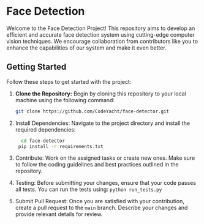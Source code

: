 # Face Detection

Welcome to the Face Detection Project! This repository aims to develop an efficient and accurate face detection system using cutting-edge computer vision techniques. We encourage collaboration from contributors like you to enhance the capabilities of our system and make it even better.

## Getting Started

Follow these steps to get started with the project:

1. **Clone the Repository:** Begin by cloning this repository to your local machine using the following command:
   
   ```bash
   git clone https://github.com/CodeYacht/face-detector.git

2. Install Dependencies: Navigate to the project directory and install the required dependencies:
   ```bash
     cd face-detector
    pip install -r requirements.txt
    ```
3. Contribute: Work on the assigned tasks or create new ones. Make sure to follow the coding guidelines and best practices outlined in the repository.

4. Testing: Before submitting your changes, ensure that your code passes all tests. You can run the tests using: `python run_tests.py`
5. Submit Pull Request: Once you are satisfied with your contribution, create a pull request to the `main` branch. Describe your changes and provide relevant details for review.
